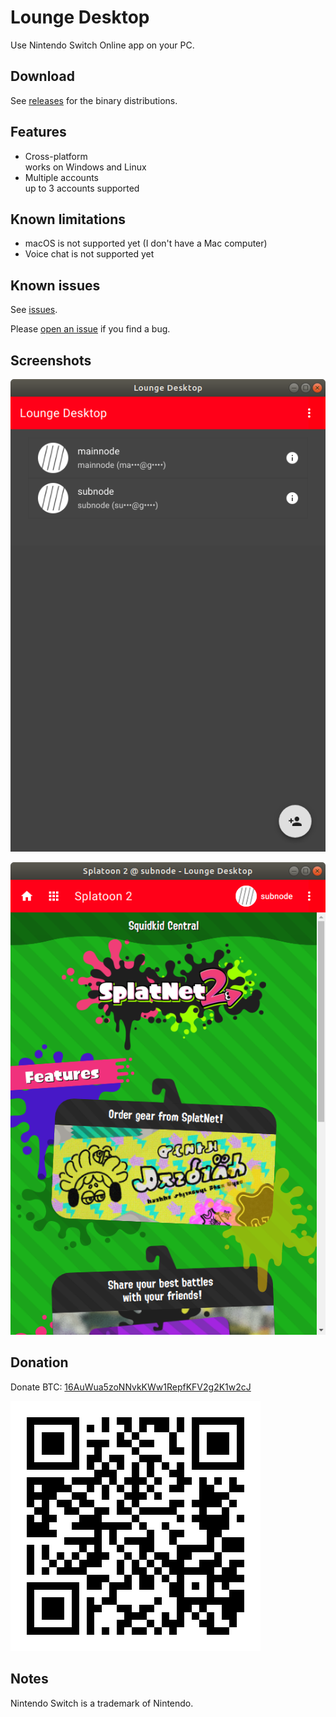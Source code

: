 # Lounge Desktop

Use Nintendo Switch Online app on your PC.

## Download

See [releases](../../releases) for the binary distributions.

## Features

- Cross-platform  
  works on Windows and Linux
- Multiple accounts  
  up to 3 accounts supported

## Known limitations

- macOS is not supported yet (I don't have a Mac computer)
- Voice chat is not supported yet

## Known issues

See [issues](../../issues).

Please [open an issue](../../issues/new) if you find a bug.

## Screenshots

![Screenshot 01](ss01.png)

![Screenshot 02](ss02.png)

## Donation

Donate BTC:
[16AuWua5zoNNvkKWw1RepfKFV2g2K1w2cJ](bitcoin:16AuWua5zoNNvkKWw1RepfKFV2g2K1w2cJ)

[![QR code](btcqr.svg)](bitcoin:16AuWua5zoNNvkKWw1RepfKFV2g2K1w2cJ)

## Notes

Nintendo Switch is a trademark of Nintendo.
